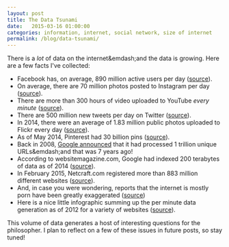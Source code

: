 ```yaml
---
layout: post
title: The Data Tsunami
date:   2015-03-16 01:00:00
categories: information, internet, social network, size of internet
permalink: /blog/data-tsunami/
---
```


There is a *lot* of data on the internet<span>&emdash;</span>and the data is growing. Here are a few facts I've collected:

- Facebook has, on average, 890 million active users per day ([source][6]).
- On average, there are 70 million photos posted to Instagram per day ([source][1]).
- There are more than 300 hours of video uploaded to YouTube *every minute* ([source][2]).
- There are 500 million new tweets per day on Twitter ([source][3]).
- In 2014, there were an average of 1.83 million public photos uploaded to Flickr every day ([source][9]).
- As of May 2014, Pinterest had 30 billion pins ([source][10]).
- Back in 2008, [Google announced][4] that it had processed 1 trillion unique URLs&emdash;and that was 7 years ago!
- According to websitemagazine.com, Google had indexed 200 terabytes of data as of 2014 ([source][5]).
- In February 2015, Netcraft.com registered more than 883 million different websites ([source][7]).
- And, in case you were wondering, reports that the internet is mostly porn have been greatly exaggerated ([source][11])
- Here is a nice little infographic summing up the per minute data generation as of 2012 for a variety of websites ([source][8]).

This volume of data generates a host of interesting questions for the philosopher. I plan to reflect on a few of these issues in future posts, so stay tuned!  


[1]:https://instagram.com/press/
[2]:https://www.youtube.com/yt/press/statistics.html
[3]:https://about.twitter.com/company
[4]:http://googleblog.blogspot.com/2008/07/we-knew-web-was-big.html
[5]:http://www.websitemagazine.com/content/blogs/posts/archive/2014/07/22/do-you-know-how-big-the-internet-really-is-infographic.aspx
[6]:http://newsroom.fb.com/company-info/
[7]:http://news.netcraft.com/archives/2015/02/24/february-2015-web-server-survey.html
[8]:http://www.domo.com/blog/2012/06/how-much-data-is-created-every-minute/?dkw=socf3
[9]:https://www.flickr.com/photos/franckmichel/6855169886/
[10]:http://nymag.com/daily/intelligencer/2014/05/pinterest-is-sneaking-up-on-twitter-and-facebook.html
[11]:http://www.bbc.com/news/technology-23030090
